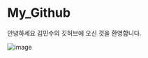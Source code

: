 <!-- Heading -->
# My_Github

안녕하세요 김민수의 깃허브에 오신 것을 환영합니다.

<!-- Image -->

![image](https://user-images.githubusercontent.com/128019541/225568722-a1e0e853-da96-4da2-b95c-1e573f111b80.png)
